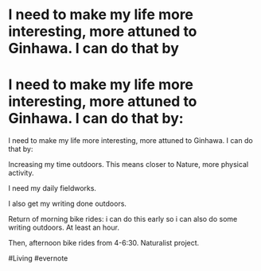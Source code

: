 # I need to make my life more interesting, more attuned to Ginhawa. I can do that by

# I need to make my life more interesting, more attuned to Ginhawa. I can do that by:

I need to make my life more interesting, more attuned to Ginhawa. I can do that by:

Increasing my time outdoors. This means closer to Nature, more physical activity.

I need my daily fieldworks.

I also get my writing done outdoors.

Return of morning bike rides: i can do this early so i can also do some writing outdoors. At least an hour.

Then, afternoon bike rides from 4-6:30. Naturalist project.

\#Living #evernote

